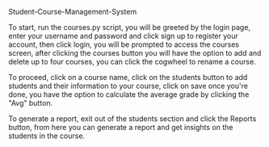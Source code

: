 Student-Course-Management-System

To start, run the courses.py script, you will be greeted by the login page, enter your username and password and click sign up to register your account, then click login, you will be prompted to access the courses screen, after clicking the courses button you will have the option to add and delete up to four courses, you can click the cogwheel to rename a course.

To proceed, click on a course name, click on the students button to add students and their information to your course, click on save once you're done, you have the option to calculate the average grade by clicking the "Avg" button.

To generate a report, exit out of the students section and click the Reports button, from here you can generate a report and get insights on the students in the course.
